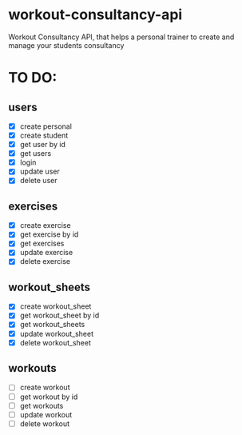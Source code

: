 # workout-consultancy-api
Workout Consultancy API, that helps a personal trainer to create and manage your students consultancy

# TO DO: 

## users

- [x] create personal
- [x] create student
- [x] get user by id
- [x] get users
- [x] login
- [x] update user
- [x] delete user

## exercises

- [x] create exercise
- [x] get exercise by id
- [x] get exercises
- [x] update exercise
- [x] delete exercise

## workout_sheets

- [x] create workout_sheet
- [x] get workout_sheet by id
- [x] get workout_sheets
- [x] update workout_sheet
- [x] delete workout_sheet

## workouts

- [ ] create workout
- [ ] get workout by id
- [ ] get workouts
- [ ] update workout
- [ ] delete workout
